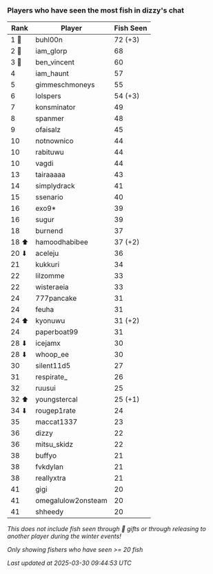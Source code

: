 ### Players who have seen the most fish in dizzy's chat
| Rank | Player | Fish Seen |
|------|--------|-----------|
| 1 🥇  | buhl00n  | 72 (+3) |
| 2 🥈  | iam_glorp  | 68 |
| 3 🥉  | ben_vincent  | 60 |
| 4  | iam_haunt  | 57 |
| 5  | gimmeschmoneys  | 55 |
| 6  | lolspers  | 54 (+3) |
| 7  | konsminator  | 49 |
| 8  | spanmer  | 48 |
| 9  | ofaisalz  | 45 |
| 10  | notnownico  | 44 |
| 10  | rabituwu  | 44 |
| 10  | vagdi  | 44 |
| 13  | tairaaaaa  | 43 |
| 14  | simplydrack  | 41 |
| 15  | ssenario  | 40 |
| 16  | exo9*  | 39 |
| 16  | sugur  | 39 |
| 18  | burnend  | 37 |
| 18 ⬆ | hamoodhabibee  | 37 (+2) |
| 20 ⬇ | aceleju  | 36 |
| 21  | kukkuri  | 34 |
| 22  | lilzomme  | 33 |
| 22  | wisteraeia  | 33 |
| 24  | 777pancake  | 31 |
| 24  | feuha  | 31 |
| 24 ⬆ | kyonuwu  | 31 (+2) |
| 24  | paperboat99  | 31 |
| 28 ⬇ | icejamx  | 30 |
| 28 ⬇ | whoop_ee  | 30 |
| 30  | silent11d5  | 27 |
| 31  | respirate_  | 26 |
| 32  | ruusui  | 25 |
| 32 ⬆ | youngstercal  | 25 (+1) |
| 34 ⬇ | rougep1rate  | 24 |
| 35  | maccat1337  | 23 |
| 36  | dizzy  | 22 |
| 36  | mitsu_skidz  | 22 |
| 38  | buffyo  | 21 |
| 38  | fvkdylan  | 21 |
| 38  | reallyxtra  | 21 |
| 41  | gigi  | 20 |
| 41  | omegalulow2onsteam  | 20 |
| 41  | shheedy  | 20 |

_This does not include fish seen through 🎁 gifts or through releasing to another player during the winter events!_

_Only showing fishers who have seen >= 20 fish_

_Last updated at 2025-03-30 09:44:53 UTC_